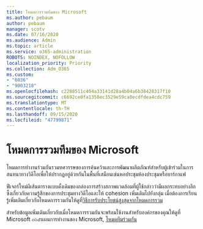```yaml
---
title: โหมดการรวมทีมของ Microsoft
ms.author: pebaum
author: pebaum
manager: scotv
ms.date: 07/16/2020
ms.audience: Admin
ms.topic: article
ms.service: o365-administration
ROBOTS: NOINDEX, NOFOLLOW
localization_priority: Priority
ms.collection: Adm_O365
ms.custom:
- "6036"
- "9003218"
ms.openlocfilehash: c2288511c404a33141d28a4b04a6b38428317f10
ms.sourcegitcommit: c6692ce0fa1358ec3529e59ca0ecdfdea4cdc759
ms.translationtype: MT
ms.contentlocale: th-TH
ms.lasthandoff: 09/15/2020
ms.locfileid: "47799871"
---
```

# <a name="microsoft-teams-together-mode"></a>โหมดการรวมทีมของ Microsoft

โหมดการทำงานร่วมกันรวมทศวรรษของการค้นคว้าและการพัฒนาผลิตภัณฑ์สำหรับผู้เข้าร่วมในการสนทนาทางวิดีโอเพื่อให้ปรากฏอยู่ด้วยกันในพื้นที่เสมือนเช่นหอประชุมห้องประชุมหรือบาร์กาแฟ 

ฟีเจอร์ใหม่ผีเส้นตารางแบบดั้งเดิมของกล่องการสร้างสภาพแวดล้อมที่ผู้ใช้กล่าวว่ามีผลกระทบอย่างลึกซึ้งเกี่ยวกับความรู้สึกของการประชุมทางวิดีโอและให้ cohesion เพิ่มเติมไปยังกลุ่ม เมื่อต้องการเรียนรู้เพิ่มเติมเกี่ยวกับโหมดการรวมกันให้ดูที่[วิธีการรับประโยชน์สูงสุดจากโหมดการรวม](https://techcommunity.microsoft.com/t5/microsoft-teams-blog/how-to-get-the-most-from-together-mode/ba-p/1509496)  

สำหรับข้อมูลเพิ่มเติมเกี่ยวกับเมื่อโหมดการรวมกันจะพร้อมใช้งานสำหรับองค์กรของคุณให้ดูที่ Microsoft ๓๖๕แผนการทำงานของ Microsoft, [โหมดทีมร่วมกัน](https://www.microsoft.com/microsoft-365/roadmap?featureid=65942)